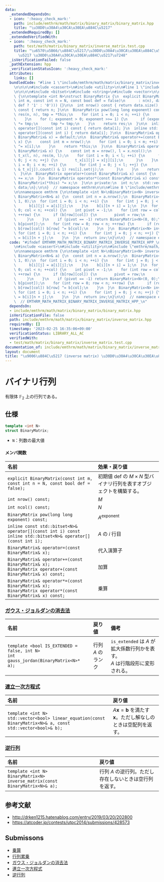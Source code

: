```yaml
---
data:
  _extendedDependsOn:
  - icon: ':heavy_check_mark:'
    path: include/emthrm/math/matrix/binary_matrix/binary_matrix.hpp
    title: "\u30D0\u30A4\u30CA\u30EA\u884C\u5217"
  _extendedRequiredBy: []
  _extendedVerifiedWith:
  - icon: ':heavy_check_mark:'
    path: test/math/matrix/binary_matrix/inverse_matrix.test.cpp
    title: "\u6570\u5B66/\u884C\u5217/\u30D0\u30A4\u30CA\u30EA\u884C\u5217/\u9006\u884C\
      \u5217 \u30D0\u30A4\u30CA\u30EA\u884C\u5217\u7248"
  _isVerificationFailed: false
  _pathExtension: hpp
  _verificationStatusIcon: ':heavy_check_mark:'
  attributes:
    links: []
  bundledCode: "#line 1 \"include/emthrm/math/matrix/binary_matrix/inverse_matrix.hpp\"\
    \n\n\n\n#include <cassert>\n#include <utility>\n\n#line 1 \"include/emthrm/math/matrix/binary_matrix/binary_matrix.hpp\"\
    \n\n\n\n#include <bitset>\n#include <string>\n#include <vector>\n\nnamespace emthrm\
    \ {\n\ntemplate <int N>\nstruct BinaryMatrix {\n  explicit BinaryMatrix(const\
    \ int m, const int n = N, const bool def = false)\n      : n(n), data(m, std::bitset<N>(std::string(n,\
    \ def ? '1' : '0'))) {}\n\n  int nrow() const { return data.size(); }\n  int ncol()\
    \ const { return n; }\n\n  BinaryMatrix pow(long long exponent) const {\n    BinaryMatrix\
    \ res(n, n), tmp = *this;\n    for (int i = 0; i < n; ++i) {\n      res[i].set(i);\n\
    \    }\n    for (; exponent > 0; exponent >>= 1) {\n      if (exponent & 1) res\
    \ *= tmp;\n      tmp *= tmp;\n    }\n    return res;\n  }\n\n  inline const std::bitset<N>&\
    \ operator[](const int i) const { return data[i]; }\n  inline std::bitset<N>&\
    \ operator[](const int i) { return data[i]; }\n\n  BinaryMatrix& operator=(const\
    \ BinaryMatrix& x) = default;\n\n  BinaryMatrix& operator+=(const BinaryMatrix&\
    \ x) {\n    const int m = nrow();\n    for (int i = 0; i < m; ++i) {\n      data[i]\
    \ ^= x[i];\n    }\n    return *this;\n  }\n\n  BinaryMatrix& operator*=(const\
    \ BinaryMatrix& x) {\n    const int m = nrow(), l = x.ncol();\n    BinaryMatrix\
    \ t_x(l, n), res(m, l);\n    for (int i = 0; i < l; ++i) {\n      for (int j =\
    \ 0; j < n; ++j) {\n        t_x[i][j] = x[j][i];\n      }\n    }\n    for (int\
    \ i = 0; i < m; ++i) {\n      for (int j = 0; j < l; ++j) {\n        if ((data[i]\
    \ & t_x[j]).count() & 1) res[i].set(j);\n      }\n    }\n    return *this = res;\n\
    \  }\n\n  BinaryMatrix operator+(const BinaryMatrix& x) const {\n    return BinaryMatrix(*this)\
    \ += x;\n  }\n  BinaryMatrix operator*(const BinaryMatrix& x) const {\n    return\
    \ BinaryMatrix(*this) *= x;\n  }\n\n private:\n  int n;\n  std::vector<std::bitset<N>>\
    \ data;\n};\n\n}  // namespace emthrm\n\n\n#line 8 \"include/emthrm/math/matrix/binary_matrix/inverse_matrix.hpp\"\
    \n\nnamespace emthrm {\n\ntemplate <int N>\nBinaryMatrix<N> inverse_matrix(const\
    \ BinaryMatrix<N>& a) {\n  const int n = a.nrow();\n  BinaryMatrix<N> b(n, n <<\
    \ 1, 0);\n  for (int i = 0; i < n; ++i) {\n    for (int j = 0; j < n; ++j) {\n\
    \      b[i][j] = a[i][j];\n    }\n    b[i][n + i] = 1;\n  }\n  for (int col =\
    \ 0; col < n; ++col) {\n    int pivot = -1;\n    for (int row = col; row < n;\
    \ ++row) {\n      if (b[row][col]) {\n        pivot = row;\n        break;\n \
    \     }\n    }\n    if (pivot == -1) return BinaryMatrix<N>(0, 0);\n    std::swap(b[col],\
    \ b[pivot]);\n    for (int row = 0; row < n; ++row) {\n      if (row != col &&\
    \ b[row][col]) b[row] ^= b[col];\n    }\n  }\n  BinaryMatrix<N> inv(n, n);\n \
    \ for (int i = 0; i < n; ++i) {\n    for (int j = 0; j < n; ++j) {\n      inv[i][j]\
    \ = b[i][n + j];\n    }\n  }\n  return inv;\n}\n\n}  // namespace emthrm\n\n\n"
  code: "#ifndef EMTHRM_MATH_MATRIX_BINARY_MATRIX_INVERSE_MATRIX_HPP_\n#define EMTHRM_MATH_MATRIX_BINARY_MATRIX_INVERSE_MATRIX_HPP_\n\
    \n#include <cassert>\n#include <utility>\n\n#include \"emthrm/math/matrix/binary_matrix/binary_matrix.hpp\"\
    \n\nnamespace emthrm {\n\ntemplate <int N>\nBinaryMatrix<N> inverse_matrix(const\
    \ BinaryMatrix<N>& a) {\n  const int n = a.nrow();\n  BinaryMatrix<N> b(n, n <<\
    \ 1, 0);\n  for (int i = 0; i < n; ++i) {\n    for (int j = 0; j < n; ++j) {\n\
    \      b[i][j] = a[i][j];\n    }\n    b[i][n + i] = 1;\n  }\n  for (int col =\
    \ 0; col < n; ++col) {\n    int pivot = -1;\n    for (int row = col; row < n;\
    \ ++row) {\n      if (b[row][col]) {\n        pivot = row;\n        break;\n \
    \     }\n    }\n    if (pivot == -1) return BinaryMatrix<N>(0, 0);\n    std::swap(b[col],\
    \ b[pivot]);\n    for (int row = 0; row < n; ++row) {\n      if (row != col &&\
    \ b[row][col]) b[row] ^= b[col];\n    }\n  }\n  BinaryMatrix<N> inv(n, n);\n \
    \ for (int i = 0; i < n; ++i) {\n    for (int j = 0; j < n; ++j) {\n      inv[i][j]\
    \ = b[i][n + j];\n    }\n  }\n  return inv;\n}\n\n}  // namespace emthrm\n\n#endif\
    \  // EMTHRM_MATH_MATRIX_BINARY_MATRIX_INVERSE_MATRIX_HPP_\n"
  dependsOn:
  - include/emthrm/math/matrix/binary_matrix/binary_matrix.hpp
  isVerificationFile: false
  path: include/emthrm/math/matrix/binary_matrix/inverse_matrix.hpp
  requiredBy: []
  timestamp: '2023-02-25 16:35:06+09:00'
  verificationStatus: LIBRARY_ALL_AC
  verifiedWith:
  - test/math/matrix/binary_matrix/inverse_matrix.test.cpp
documentation_of: include/emthrm/math/matrix/binary_matrix/inverse_matrix.hpp
layout: document
title: "\u9006\u884C\u5217 (inverse matrix) \u30D0\u30A4\u30CA\u30EA\u884C\u5217\u7248"
---
```


# バイナリ行列

有限体 $\mathbb{F}_2$ 上の行列である。


## 仕様

```cpp
template <int N>
struct BinaryMatrix;
```

- `N`：列数の最大値

#### メンバ関数

|名前|効果・戻り値|
|:--|:--|
|`explicit BinaryMatrix(const int m, const int n = N, const bool def = false);`|初期値 $\mathrm{def}$ の $M \times N$ 型バイナリ行列を表すオブジェクトを構築する。|
|`int nrow() const;`|$M$|
|`int ncol() const;`|$N$|
|`BinaryMatrix pow(long long exponent) const;`|$A^\mathrm{exponent}$|
|`inline const std::bitset<N>& operator[](const int i) const`<br>`inline std::bitset<N>& operator[](const int i);`|$A$ の $i$ 行目|
|`BinaryMatrix& operator=(const BinaryMatrix& x);`|代入演算子|
|`BinaryMatrix& operator+=(const BinaryMatrix& x);`<br>`BinaryMatrix operator+(const BinaryMatrix& x) const;`|加算|
|`BinaryMatrix& operator*=(const BinaryMatrix& x);`<br>`BinaryMatrix operator*(const BinaryMatrix& x) const;`|乗算|


### [ガウス・ジョルダンの消去法](../gauss_jordan.md)

|名前|戻り値|備考|
|:--|:--|:--|
|`template <bool IS_EXTENDED = false, int N>`<br>`int gauss_jordan(BinaryMatrix<N>* a);`|行列 $A$ のランク|`is_extended` は $A$ が拡大係数行列かを表す。<br>$A$ は行階段形に変形される。|


### [連立一次方程式](../linear_equation.md)

|名前|戻り値|
|:--|:--|
|`template <int N>`<br>`std::vector<bool> linear_equation(const BinaryMatrix<N>& a, const std::vector<bool>& b);`|$A \boldsymbol{x} = \boldsymbol{b}$ を満たす $\boldsymbol{x}$。ただし解なしのときは空配列を返す。|


### [逆行列](../inverse_matrix.md)

|名前|戻り値|
|:--|:--|
|`template <int N>`<br>`BinaryMatrix<N> inverse_matrix(const BinaryMatrix<N>& a);`|行列 $A$ の逆行列。ただし存在しないときは空行列を返す。|


## 参考文献

- http://drken1215.hatenablog.com/entry/2019/03/20/202800
- https://atcoder.jp/contests/utpc2014/submissions/428573


## Submissons

- [乗算](https://judge.yosupo.jp/submission/192685)
- [行列累乗](https://atcoder.jp/contests/utpc2014/submissions/9308568)
- [ガウス・ジョルダンの消去法](https://yukicoder.me/submissions/414183)
- [連立一次方程式](https://yukicoder.me/submissions/626481)
- [逆行列](https://onlinejudge.u-aizu.ac.jp/solutions/problem/2624/review/4088806/emthrm/C++14)
